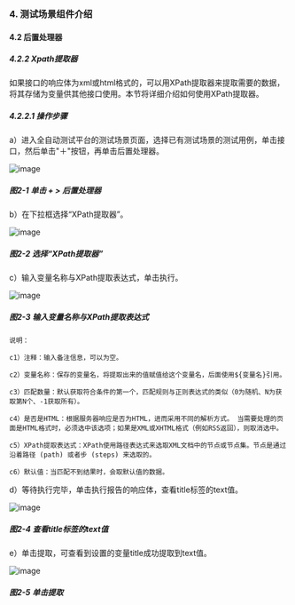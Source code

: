 ### 4. 测试场景组件介绍

#### 4.2 后置处理器

##### 4.2.2 Xpath提取器

如果接口的响应体为xml或html格式的，可以用XPath提取器来提取需要的数据，将其存储为变量供其他接口使用。本节将详细介绍如何使用XPath提取器。

##### 4.2.2.1 操作步骤

a）进入全自动测试平台的测试场景页面，选择已有测试场景的测试用例，单击接口，然后单击"＋"按钮，再单击后置处理器。

![image](https://user-images.githubusercontent.com/79617492/191710094-f911146f-bb6d-49c5-a16c-764d247a08f2.png)

##### 图2-1 单击 + > 后置处理器

b）在下拉框选择“XPath提取器”。

![image](https://user-images.githubusercontent.com/79617492/191710131-3c756500-736f-4358-8446-2034221bb308.png)

##### 图2-2 选择“XPath提取器”

c）输入变量名称与XPath提取表达式，单击执行。

![image](https://user-images.githubusercontent.com/79617492/191710156-47316ad3-97fc-482f-b0c2-c35dfc593450.png)

##### 图2-3 输入变量名称与XPath提取表达式

```
说明：

c1）注释：输入备注信息，可以为空。

c2）变量名称：保存的变量名，将提取出来的值赋值给这个变量名，后面使用${变量名}引用。

c3）匹配数量：默认获取符合条件的第一个，匹配规则与正则表达式的类似（0为随机、N为获取第N个、-1获取所有）。

c4）是否是HTML：根据服务器响应是否为HTML，进而采用不同的解析方式。 当需要处理的页面是HTML格式时，必须选中该选项；如果是XML或XHTML格式（例如RSS返回），则取消选中。

c5）XPath提取表达式：XPath使用路径表达式来选取XML文档中的节点或节点集。节点是通过沿着路径 (path) 或者步 (steps) 来选取的。

c6）默认值：当匹配不到结果时，会取默认值的数据。
```

d）等待执行完毕，单击执行报告的响应体，查看title标签的text值。

![image](https://user-images.githubusercontent.com/79617492/191710195-ebd5b0a1-982f-4b1e-ac4e-705e408f3712.png)

##### 图2-4 查看title标签的text值

e）单击提取，可查看到设置的变量title成功提取到text值。

![image](https://user-images.githubusercontent.com/79617492/191710225-83d32ff0-7420-4104-96fe-e56b6c507bf3.png)

##### 图2-5 单击提取
